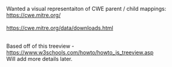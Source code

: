 Wanted a visual representaiton of CWE parent / child mappings:<br>
https://cwe.mitre.org/<br><br>
https://cwe.mitre.org/data/downloads.html<br><br>


Based off of this treeview - https://www.w3schools.com/howto/howto_js_treeview.asp<br>
Will add more details later.